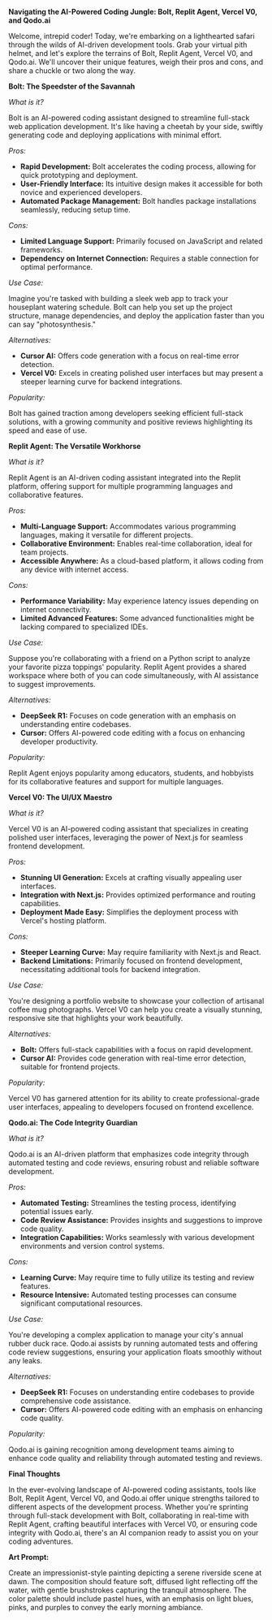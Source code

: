 **Navigating the AI-Powered Coding Jungle: Bolt, Replit Agent, Vercel V0, and Qodo.ai**

Welcome, intrepid coder! Today, we're embarking on a lighthearted safari through the wilds of AI-driven development tools. Grab your virtual pith helmet, and let's explore the terrains of Bolt, Replit Agent, Vercel V0, and Qodo.ai. We'll uncover their unique features, weigh their pros and cons, and share a chuckle or two along the way.

**Bolt: The Speedster of the Savannah**

*What is it?*

Bolt is an AI-powered coding assistant designed to streamline full-stack web application development. It's like having a cheetah by your side, swiftly generating code and deploying applications with minimal effort.

*Pros:*

- **Rapid Development:** Bolt accelerates the coding process, allowing for quick prototyping and deployment.
- **User-Friendly Interface:** Its intuitive design makes it accessible for both novice and experienced developers.
- **Automated Package Management:** Bolt handles package installations seamlessly, reducing setup time.

*Cons:*

- **Limited Language Support:** Primarily focused on JavaScript and related frameworks.
- **Dependency on Internet Connection:** Requires a stable connection for optimal performance.

*Use Case:*

Imagine you're tasked with building a sleek web app to track your houseplant watering schedule. Bolt can help you set up the project structure, manage dependencies, and deploy the application faster than you can say "photosynthesis."

*Alternatives:*

- **Cursor AI:** Offers code generation with a focus on real-time error detection.
- **Vercel V0:** Excels in creating polished user interfaces but may present a steeper learning curve for backend integrations.

*Popularity:*

Bolt has gained traction among developers seeking efficient full-stack solutions, with a growing community and positive reviews highlighting its speed and ease of use.

**Replit Agent: The Versatile Workhorse**

*What is it?*

Replit Agent is an AI-driven coding assistant integrated into the Replit platform, offering support for multiple programming languages and collaborative features.

*Pros:*

- **Multi-Language Support:** Accommodates various programming languages, making it versatile for different projects.
- **Collaborative Environment:** Enables real-time collaboration, ideal for team projects.
- **Accessible Anywhere:** As a cloud-based platform, it allows coding from any device with internet access.

*Cons:*

- **Performance Variability:** May experience latency issues depending on internet connectivity.
- **Limited Advanced Features:** Some advanced functionalities might be lacking compared to specialized IDEs.

*Use Case:*

Suppose you're collaborating with a friend on a Python script to analyze your favorite pizza toppings' popularity. Replit Agent provides a shared workspace where both of you can code simultaneously, with AI assistance to suggest improvements.

*Alternatives:*

- **DeepSeek R1:** Focuses on code generation with an emphasis on understanding entire codebases.
- **Cursor:** Offers AI-powered code editing with a focus on enhancing developer productivity.

*Popularity:*

Replit Agent enjoys popularity among educators, students, and hobbyists for its collaborative features and support for multiple languages.

**Vercel V0: The UI/UX Maestro**

*What is it?*

Vercel V0 is an AI-powered coding assistant that specializes in creating polished user interfaces, leveraging the power of Next.js for seamless frontend development.

*Pros:*

- **Stunning UI Generation:** Excels at crafting visually appealing user interfaces.
- **Integration with Next.js:** Provides optimized performance and routing capabilities.
- **Deployment Made Easy:** Simplifies the deployment process with Vercel's hosting platform.

*Cons:*

- **Steeper Learning Curve:** May require familiarity with Next.js and React.
- **Backend Limitations:** Primarily focused on frontend development, necessitating additional tools for backend integration.

*Use Case:*

You're designing a portfolio website to showcase your collection of artisanal coffee mug photographs. Vercel V0 can help you create a visually stunning, responsive site that highlights your work beautifully.

*Alternatives:*

- **Bolt:** Offers full-stack capabilities with a focus on rapid development.
- **Cursor AI:** Provides code generation with real-time error detection, suitable for frontend projects.

*Popularity:*

Vercel V0 has garnered attention for its ability to create professional-grade user interfaces, appealing to developers focused on frontend excellence.

**Qodo.ai: The Code Integrity Guardian**

*What is it?*

Qodo.ai is an AI-driven platform that emphasizes code integrity through automated testing and code reviews, ensuring robust and reliable software development.

*Pros:*

- **Automated Testing:** Streamlines the testing process, identifying potential issues early.
- **Code Review Assistance:** Provides insights and suggestions to improve code quality.
- **Integration Capabilities:** Works seamlessly with various development environments and version control systems.

*Cons:*

- **Learning Curve:** May require time to fully utilize its testing and review features.
- **Resource Intensive:** Automated testing processes can consume significant computational resources.

*Use Case:*

You're developing a complex application to manage your city's annual rubber duck race. Qodo.ai assists by running automated tests and offering code review suggestions, ensuring your application floats smoothly without any leaks.

*Alternatives:*

- **DeepSeek R1:** Focuses on understanding entire codebases to provide comprehensive code assistance.
- **Cursor:** Offers AI-powered code editing with an emphasis on enhancing code quality.

*Popularity:*

Qodo.ai is gaining recognition among development teams aiming to enhance code quality and reliability through automated testing and reviews.

**Final Thoughts**

In the ever-evolving landscape of AI-powered coding assistants, tools like Bolt, Replit Agent, Vercel V0, and Qodo.ai offer unique strengths tailored to different aspects of the development process. Whether you're sprinting through full-stack development with Bolt, collaborating in real-time with Replit Agent, crafting beautiful interfaces with Vercel V0, or ensuring code integrity with Qodo.ai, there's an AI companion ready to assist you on your coding adventures.

**Art Prompt:**

Create an impressionist-style painting depicting a serene riverside scene at dawn. The composition should feature soft, diffused light reflecting off the water, with gentle brushstrokes capturing the tranquil atmosphere. The color palette should include pastel hues, with an emphasis on light blues, pinks, and purples to convey the early morning ambiance. 